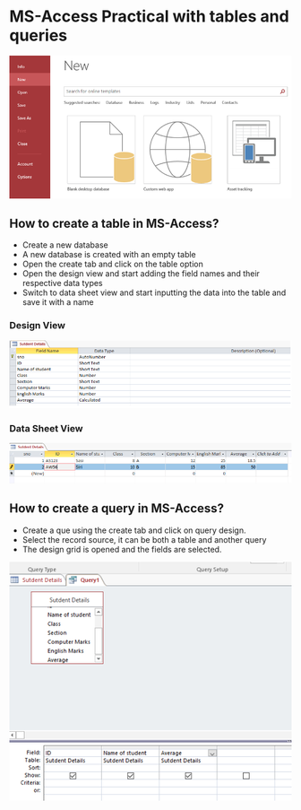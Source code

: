 # MS-Access Practical with tables and queries
![MS-Access new database](new-access.png)
## How to create a table in MS-Access?
- Create a new database
- A new database is created with an empty table
- Open the create tab and click on the table option
- Open the design view and start adding the field names and their respective data types
- Switch to data sheet view and start inputting the data into the table and save it with a name
### Design View
![design view](design-view.png)
### Data Sheet View
![data sheet view](datasheet-view.png)
## How to create a query in MS-Access?
- Create a que using the create tab and click on query design.
- Select the record source, it can be both a table and another query
- The design grid is opened and the fields are selected.


![query-Design](query.png)
